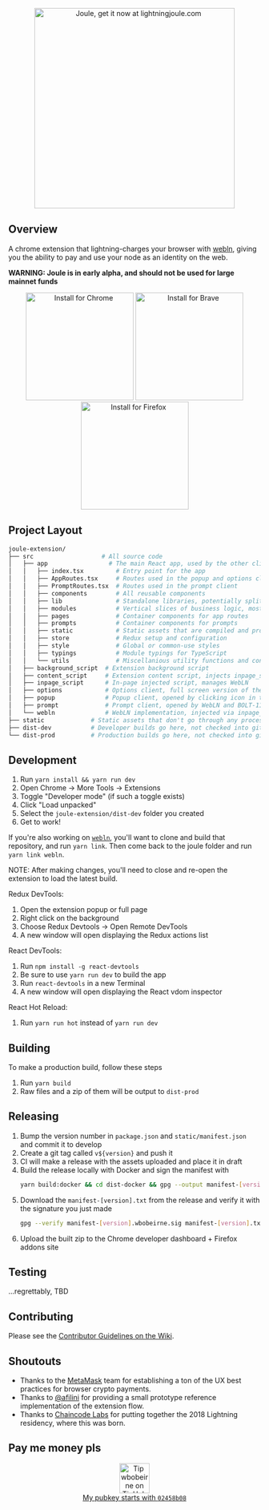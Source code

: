 <p align="center">
<a href="https://lightningjoule.com"><img src="https://camo.githubusercontent.com/ff4a641fba4f90ea2a24413d8874bb464883685d/68747470733a2f2f692e696d6775722e636f6d2f595968594335652e706e67" alt="Joule, get it now at lightningjoule.com" data-canonical-src="https://i.imgur.com/YYhYC5e.png" style="max-width:100%;" width="400"></a>
</p>

## Overview

A chrome extension that lightning-charges your browser with
[webln](https://github.com/wbobeirne/webln), giving you
the ability to pay and use your node as an identity on the web.

**WARNING: Joule is in early alpha, and should not be used for large mainnet funds**

<p align="center">
  <a target="_blank" rel="noopener noreferrer" href="https://chrome.google.com/webstore/detail/joule/aejmoogjdllanidlpfjmmmmimfaficio"><img src="https://camo.githubusercontent.com/03f42faaa039db4a737c86efffa8fb51160b1c3e/68747470733a2f2f692e696d6775722e636f6d2f6b5742515539512e706e67" alt="Install for Chrome" data-canonical-src="https://i.imgur.com/kWBQU9Q.png" width="215" style="max-width:100%;"></a>
  <a target="_blank" rel="noopener noreferrer" href="https://chrome.google.com/webstore/detail/joule/aejmoogjdllanidlpfjmmmmimfaficio"><img src="https://camo.githubusercontent.com/28cdbccd978c68df21b742fb5d0122a49977d3ba/68747470733a2f2f692e696d6775722e636f6d2f6c6f71443433312e706e67" alt="Install for Brave" data-canonical-src="https://i.imgur.com/loqD431.png" width="215" style="max-width:100%;"></a>
  <a target="_blank" rel="noopener noreferrer" href="https://addons.mozilla.org/en-US/firefox/addon/lightning-joule/"><img src="https://camo.githubusercontent.com/0ab15bdbdfebab96bdb03d184f60eb0e28169a21/68747470733a2f2f692e696d6775722e636f6d2f614e4342324c472e706e67" alt="Install for Firefox" data-canonical-src="https://i.imgur.com/aNCB2LG.png" width="215" style="max-width:100%;"></a>
</p>

## Project Layout

```bash
joule-extension/
├── src                   # All source code
│   ├── app                 # The main React app, used by the other clients
│   │   ├── index.tsx         # Entry point for the app
│   │   ├── AppRoutes.tsx     # Routes used in the popup and options clients
│   │   ├── PromptRoutes.tsx  # Routes used in the prompt client
│   │   ├── components        # All reusable components
│   │   ├── lib               # Standalone libraries, potentially split into node modules
│   │   ├── modules           # Vertical slices of business logic, mostly redux code
│   │   ├── pages             # Container components for app routes
│   │   ├── prompts           # Container components for prompts
│   │   ├── static            # Static assets that are compiled and processed
│   │   ├── store             # Redux setup and configuration
│   │   ├── style             # Global or common-use styles
│   │   ├── typings           # Module typings for TypeScript
│   │   └── utils             # Miscellanious utility functions and constants
│   ├── background_script  # Extension background script
│   ├── content_script     # Extension content script, injects inpage_script and communicates with background_script
│   ├── inpage_script      # In-page injected script, manages WebLN
│   ├── options            # Options client, full screen version of the app
│   ├── popup              # Popup client, opened by clicking icon in toolbar
│   ├── prompt             # Prompt client, opened by WebLN and BOLT-11 links
│   └── webln              # WebLN implementation, injected via inpage_script
├── static             # Static assets that don't go through any processing
├── dist-dev           # Developer builds go here, not checked into git
└── dist-prod          # Production builds go here, not checked into git
```

## Development

1. Run `yarn install && yarn run dev`
2. Open Chrome -> More Tools -> Extensions
3. Toggle "Developer mode" (if such a toggle exists)
4. Click "Load unpacked"
5. Select the `joule-extension/dist-dev` folder you created
6. Get to work!

If you're also working on [`webln`](https://github.com/wbobeirne/webln), you'll
want to clone and build that repository, and run `yarn link`. Then come back
to the joule folder and run `yarn link webln`.

NOTE: After making changes, you'll need to close and re-open the extension to load the latest build.

Redux DevTools:

1. Open the extension popup or full page
2. Right click on the background
3. Choose Redux Devtools -> Open Remote DevTools
4. A new window will open displaying the Redux actions list

React DevTools:

1. Run `npm install -g react-devtools`
2. Be sure to use `yarn run dev` to build the app
3. Run `react-devtools` in a new Terminal
4. A new window will open displaying the React vdom inspector

React Hot Reload:

1. Run `yarn run hot` instead of `yarn run dev`

## Building

To make a production build, follow these steps

1. Run `yarn build`
2. Raw files and a zip of them will be output to `dist-prod`

## Releasing

1. Bump the version number in `package.json` and `static/manifest.json` and commit it to develop
2. Create a git tag called `v${version}` and push it
3. CI will make a release with the assets uploaded and place it in draft
4. Build the release locally with Docker and sign the manifest with
   ```sh
   yarn build:docker && cd dist-docker && gpg --output manifest-[version].wbobeirne.sig --detach-sig manifest.txt
   ```
5. Download the `manifest-[version].txt` from the release and verify it with the signature you just made
   ```sh
   gpg --verify manifest-[version].wbobeirne.sig manifest-[version].txt
   ```
6. Upload the built zip to the Chrome developer dashboard + Firefox addons site

## Testing

...regrettably, TBD

## Contributing

Please see the [Contributor Guidelines on the Wiki](https://github.com/wbobeirne/joule-extension/wiki/Contributor-Guidelines).

## Shoutouts

- Thanks to the [MetaMask](http://github.com/Metamask) team for establishing
  a ton of the UX best practices for browser crypto payments.
- Thanks to [@afilini](https://github.com/afilini) for providing a small prototype
  reference implementation of the extension flow.
- Thanks to [Chaincode Labs](https://chaincode.com) for putting together the 2018
  Lightning residency, where this was born.

## Pay me money pls

<p align="center">
<a target="_blank" rel="noopener noreferrer" href="https://tiphub.io/user/964883859/tip?site=github">
<img src="https://tiphub.io/static/images/tip-button-dark.png" alt="Tip wbobeirne on TipHub" height="60">
<br />
My pubkey starts with <code>02458b08</code>
</a>
</p>

